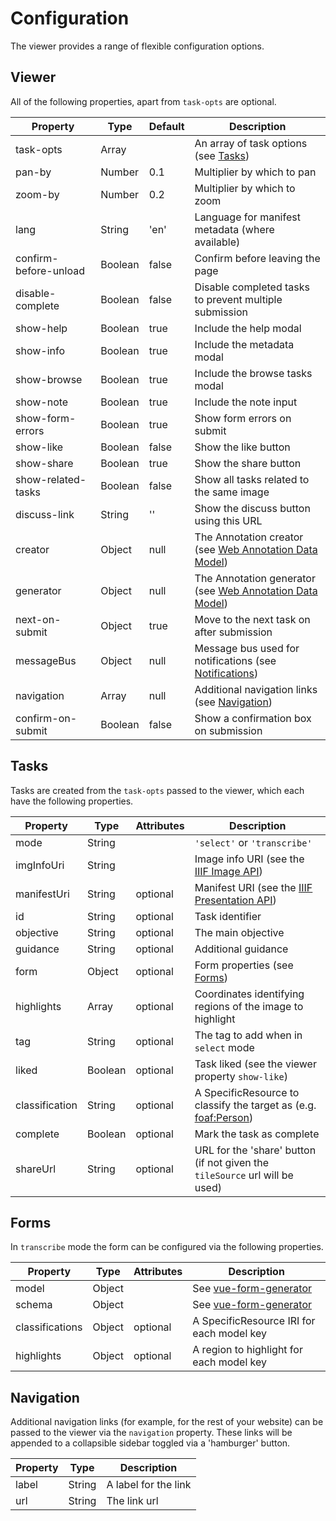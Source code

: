 # Configuration

The viewer provides a range of flexible configuration options.

## Viewer

All of the following properties, apart from `task-opts` are optional.

| Property              | Type    | Default | Description                                                                                           |
|-----------------------|---------|---------|-------------------------------------------------------------------------------------------------------|
| task-opts             | Array   |         | An array of task options \(see [Tasks](configuration.md#tasks)\)                                      |
| pan-by                | Number  | 0.1     | Multiplier by which to pan                                                                            |
| zoom-by               | Number  | 0.2     | Multiplier by which to zoom                                                                           |
| lang                  | String  | 'en'    | Language for manifest metadata \(where available\)                                                    |
| confirm-before-unload | Boolean | false   | Confirm before leaving the page                                                                       |
| disable-complete      | Boolean | false   | Disable completed tasks to prevent multiple submission                                                |
| show-help             | Boolean | true    | Include the help modal                                                                                |
| show-info             | Boolean | true    | Include the metadata modal                                                                            |
| show-browse           | Boolean | true    | Include the browse tasks modal                                                                        |
| show-note             | Boolean | true    | Include the note input                                                                                |
| show-form-errors      | Boolean | true    | Show form errors on submit                                                                            |
| show-like             | Boolean | false   | Show the like button                                                                                  |
| show-share            | Boolean | true    | Show the share button                                                                                 |
| show-related-tasks    | Boolean | false   | Show all tasks related to the same image                                                              |
| discuss-link          | String  | ''      | Show the discuss button using this URL                                                                |
| creator               | Object  | null    | The Annotation creator \(see [Web Annotation Data Model](https://www.w3.org/TR/annotation-model/)\)   |
| generator             | Object  | null    | The Annotation generator \(see [Web Annotation Data Model](https://www.w3.org/TR/annotation-model/)\) |
| next-on-submit        | Object  | true    | Move to the next task on after submission                                                             |
| messageBus            | Object  | null    | Message bus used for notifications \(see [Notifications](notifications.md)\)                          |
| navigation            | Array   | null    | Additional navigation links \(see [Navigation](configuration.md#navigation)\)                         |
| confirm-on-submit     | Boolean | false   | Show a confirmation box on submission                                                                 |


## Tasks

Tasks are created from the `task-opts` passed to the viewer, which each have the following properties.

| Property       | Type    | Attributes | Description                                                                                                    |
|----------------|---------|------------|----------------------------------------------------------------------------------------------------------------|
| mode           | String  |            | `'select'` or `'transcribe'`                                                                                   |
| imgInfoUri     | String  |            | Image info URI (see the [IIIF Image API](http://iiif.io/api/image/2.1/#image-information-request-uri-syntax/)) |
| manifestUri    | String  |  optional  | Manifest URI (see the [IIIF Presentation API](http://iiif.io/api/presentation/2.1/#resource-structure))        |
| id             | String  |  optional  | Task identifier                                                                                                |
| objective      | String  |  optional  | The main objective                                                                                             |
| guidance       | String  |  optional  | Additional guidance                                                                                            |
| form           | Object  |  optional  | Form properties (see [Forms](configuration.md#forms))                                                          |
| highlights     | Array   |  optional  | Coordinates identifying regions of the image to highlight                                                      |
| tag            | String  |  optional  | The tag to add when in `select` mode                                                                           |
| liked          | Boolean |  optional  | Task liked (see the viewer property `show-like`)                                                               |
| classification | String  |  optional  | A SpecificResource to classify the target as (e.g. [foaf:Person](http://xmlns.com/foaf/spec/#term_Person))     |
| complete       | Boolean |  optional  | Mark the task as complete                                                                                      |
| shareUrl       | String  |  optional  | URL for the 'share' button (if not given the `tileSource` url will be used)                                    |

## Forms

In `transcribe` mode the form can be configured via the following properties.

| Property        | Type    | Attributes | Description                                                            |
|-----------------|---------|------------|------------------------------------------------------------------------|
| model           | Object  |            | See [vue-form-generator](https://github.com/icebob/vue-form-generator) |
| schema          | Object  |            | See [vue-form-generator](https://github.com/icebob/vue-form-generator) |
| classifications | Object  |  optional  | A SpecificResource IRI for each model key                              |
| highlights      | Object  |  optional  | A region to highlight for each model key                               |

## Navigation

Additional navigation links (for example, for the rest of your website) can be
passed to the viewer via the `navigation` property. These links will be appended
to a collapsible sidebar toggled via a 'hamburger' button.

| Property | Type   | Description          |
|----------|--------|----------------------|
| label    | String | A label for the link |
| url      | String | The link url         |
